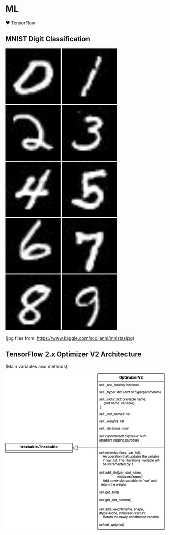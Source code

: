 # ML
❤️ TensorFlow

## MNIST Digit Classification

<p float="left">
    <img src="images/0.jpg" width="175">
    <img src="images/1.jpg" width="175">
    <img src="images/2.jpg" width="175">
    <img src="images/3.jpg" width="175">
    <img src="images/4.jpg" width="175">
    <img src="images/5.jpg" width="175">
    <img src="images/6.jpg" width="175">
    <img src="images/7.jpg" width="175">
    <img src="images/8.jpg" width="175">
    <img src="images/9.jpg" width="175">
</p>

(jpg files from: https://www.kaggle.com/scolianni/mnistasjpg)


## TensorFlow 2.x Optimizer V2 Architecture
(Main variables and methods)


<img src="tensorflow_optimizer_v2/tensorflow_optimizer_v2.jpg">
